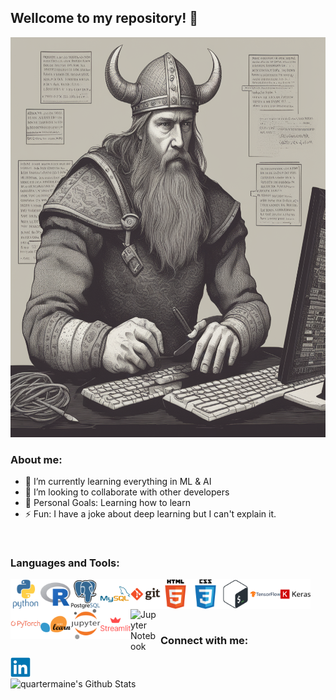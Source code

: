 ## Wellcome to my repository! 👋

<img src="images/output_file_1.png" height="640px" width="640px">

### About me:
- 🌱 I’m currently learning everything in ML & AI 
- 👯 I’m looking to collaborate with other developers
- 🥅 Personal Goals: Learning how to learn
- ⚡ Fun: I have a joke about deep learning but I can't explain it. 
<br />

### Languages and Tools:
<!-- Python -->
[<img align="left" alt="Python" width="48px" src="https://raw.githubusercontent.com/devicons/devicon/master/icons/python/python-original-wordmark.svg" />][python]
<!-- R -->
[<img align="left" alt="R" width="48px" src="https://raw.githubusercontent.com/devicons/devicon/master/icons/r/r-original.svg" />][R]
<!-- postgreSQL -->
[<img align="left" alt="SQL" width="48px" src="https://raw.githubusercontent.com/devicons/devicon/master/icons/postgresql/postgresql-original-wordmark.svg" />][sql]
<!-- MySQL -->
[<img align="left" alt="MySQL" width="48px" src="https://raw.githubusercontent.com/devicons/devicon/master/icons/mysql/mysql-original-wordmark.svg" />][mysql]
<!-- MongoDB -->
<!-- [<img align="left" alt="MongoDB" width="42px" src="https://raw.githubusercontent.com/github/explore/80688e429a7d4ef2fca1e82350fe8e3517d3494d/topics/mongodb/mongodb.png" />][mongodb] -->
<!-- Git -->
[<img align="left" alt="Git" width="48px" src="https://raw.githubusercontent.com/devicons/devicon/master/icons/git/git-original-wordmark.svg" />][git]
<!-- GitHub -->
<!-- [<img align="left" alt="GitHub" width="42px" src="https://raw.githubusercontent.com/github/explore/78df643247d429f6cc873026c0622819ad797942/topics/github/github.png" />][github] -->
<!-- HTML5 -->
[<img align="left" alt="HTML5" width="48px" src="https://raw.githubusercontent.com/devicons/devicon/master/icons/html5/html5-original-wordmark.svg" />][html5]
<!-- CSS3 -->
[<img align="left" alt="CSS3" width="48px" src="https://raw.githubusercontent.com/devicons/devicon/master/icons/css3/css3-original-wordmark.svg" />][css3]
<!-- bash -->
[<img align="left" alt="terminal" width="48px" src="https://raw.githubusercontent.com/devicons/devicon/master/icons/bash/bash-original.svg" />][bash]
<!-- tensorflow -->
[<img align="left" alt="tensorflow" width="48px" src="https://raw.githubusercontent.com/devicons/devicon/master/icons/tensorflow/tensorflow-original-wordmark.svg" />][tensorflow]
<!-- keras -->
[<img align="left" alt="keras" width="48px" src="https://raw.githubusercontent.com/devicons/devicon/master/icons/keras/keras-original-wordmark.svg" />][keras]
<!-- Pytorch -->
[<img align="left" alt="pytorch" width="48px" src="https://raw.githubusercontent.com/devicons/devicon/master/icons/pytorch/pytorch-plain-wordmark.svg" />][pytorch]
<!-- scikit-learn -->
[<img align="left" alt="scikit-learn" width="48px" src="https://raw.githubusercontent.com/devicons/devicon/master/icons/scikitlearn/scikitlearn-original.svg" />][scikit-learn]
<!-- H2o -->
<!-- [<img align="left" alt="H2o.ai" width="42px" src="https://raw.githubusercontent.com/h2oai/tutorials/master/.github/h2o-ai-logo-plain.png" />][h2o] -->
<!-- Jupyter Notebook -->
[<img align="left" alt="Jupyter Notebook" width="48px" src="https://raw.githubusercontent.com/devicons/devicon/master/icons/jupyter/jupyter-original-wordmark.svg" />][Jupyter Notebook]
<!-- Streamlit -->
[<img align="left" alt="Jupyter Notebook" width="48px" src="https://raw.githubusercontent.com/devicons/devicon/master/icons/streamlit/streamlit-plain-wordmark.svg" />][Streamlit]
<!-- Langchain -->
[<img align="left" alt="Jupyter Notebook" width="48px" src="https://camo.githubusercontent.com/43b7f4b2438d6edbe6aed1d7db93728d4dbe1bb6333c540baadb0084a04860d2/68747470733a2f2f63646e2e616e616c79746963737669646879612e636f6d2f77702d636f6e74656e742f75706c6f6164732f323032332f30372f6c616e67636861696e332e706e67" />][Langchain]
<br />
<!-- laguage/skill -->
<!-- language/skill -->
<!-- language/skill -->
<!-- language/skill -->
<br />
<br />

### Connect with me:
[<img align="left" alt="quartermaine | LinkedIn" width="32px" src="https://raw.githubusercontent.com/devicons/devicon/master/icons/linkedin/linkedin-original.svg" />][linkedin]
<br />
<br />
<img align="left" alt="quartermaine's Github Stats" src="https://github-readme-stats.vercel.app/api?username=quartermaine&show_icons=true&hide_border=true&title_color=ffffff&icon_color=bb2acf&text_color=daf7dc&bg_color=151515" />


[img]: https://som.yale.edu/sites/default/files/event-image.jpg
[linkedin]: https://www.linkedin.com/in/andreas-christopoulos-charitos-63382268/
[python]: https://www.python.org/
[R]: https://www.r-project.org/
[sql]: https://en.wikipedia.org/wiki/SQL
[mysql]: https://www.mysql.com/
<!-- [mongodb]: https://www.mongodb.com/ -->
[git]: https://git-scm.com/
<!-- [github]: https://github.com/ -->
[html5]: https://en.wikipedia.org/wiki/HTML5
[css3]: https://www.w3.org/Style/CSS/Overview.en.html
[bash]: https://www.gnu.org/software/bash/
[tensorflow]: https://www.tensorflow.org/
[keras]: https://keras.io/
[scikit-learn]: https://scikit-learn.org/stable/
<!-- [h2o]: https://training.h2o.ai/ -->
[Jupyter Notebook]: https://github.com/jupyter/notebook
[pytorch]: https://pytorch.org/
[Streamlit]: https://streamlit.io/
[Langchain]: https://www.langchain.com/



